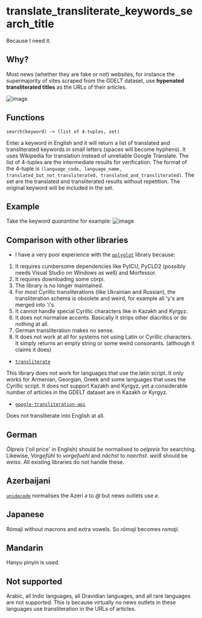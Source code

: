 # translate_transliterate_keywords_search_title
Because I need it.

## Why?
Most news (whether they are fake or not) websites, for instance the supermajority of sites scraped from the GDELT dataset, use **hypenated transliterated titles** as the URLs of their articles.

![image](https://user-images.githubusercontent.com/9071916/183798737-ef353816-e0f5-4153-907f-0f794c2c07ba.png)

## Functions
```
search(keyword) -> (list of 4-tuples, set)
```
Enter a keyword in English and it will return a list of translated and transliterated keywords in small letters (spaces will become hyphens). It uses Wikipedia for translation instead of unreliable Google Translate.
The list of 4-tuples are the intermediate results for verification. The format of the 4-tuple is `(language_code, language_name, translated_but_not_transliterated, translated_and_transliterated)`. The set are the translated and transliterated results without repetition. The original keyword will be included in the set.

## Example
Take the keyword *quarantine* for example:
![image](https://user-images.githubusercontent.com/9071916/183834721-d06f5502-a75d-44ca-89e9-954ad585e635.png)

## Comparison with other libraries
* I have a very poor experience with the [`polyglot`](https://github.com/aboSamoor/polyglot) library because:
1. It requires cumbersome dependencies like PyICU, PyCLD2 (possibly needs Visual Studio on Windows as well) and Morfessor.
2. It requires downloading some corpi.
3. The library is no longer maintained.
4. For most Cyrillic transliterations (like Ukrainian and Russian), the transliteration schema is obsolete and weird, for example all 'y's are merged into 'i's.
5. It cannot handle special Cyrillic characters like in Kazakh and Kyrgyz.
6. It does not normalise accents. Basically it strips other diacritics or do nothing at all.
7. German transliteration makes no sense.
8. It does not work at all for systems not using Latin or Cyrillic characters. It simply returns an empty string or some weird consonants. (although it claims it does)

* [`transliterate`](https://github.com/barseghyanartur/transliterate)

This library does not work for languages that use the latin script. It only works for Armenian, Georgian, Greek and some languages that uses the Cyrillic script. It does not support Kazakh and Kyrgyz, yet a considerable number of articles in the GDELT dataset are in Kazakh or Kyrgyz.

* [`google-transliteration-api`](https://github.com/NarVidhai/Google-Transliterate-API)

Does not transliterate into English at all.

## German
*Ölpreis* ('oil price' in English) should be normalised to *oelpreis* for searching. Likewise, *Vorgefühl* to *vorgefuehl* and *nächst* to *naechst*. *weiß* should be *weiss*. All existing libraries do not handle these.

## Azerbaijani
[`unidecode`](https://github.com/avian2/unidecode) normalises the Azeri *ə* to *@* but news outlets use *e*.

## Japanese
Rōmaji without macrons and extra vowels. So *rōmaji* becomes *romaji*.

## Mandarin
Hanyu pinyin is used.

## Not supported
Arabic, all Indic languages, all Dravidian languages, and all rare languages are not supported. This is because virtually no news outlets in these languages use transliteration in the URLs of articles.
